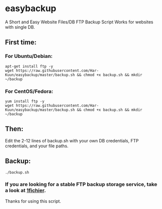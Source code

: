 # easybackup
A Short and Easy Website Files/DB FTP Backup Script
Works for websites with single DB.

## First time:

### For Ubuntu/Debian:
```
apt-get install ftp -y
wget https://raw.githubusercontent.com/Har-Kuun/easybackup/master/backup.sh && chmod +x backup.sh && mkdir ~/backup
```
### For CentOS/Fedora:
```
yum install ftp -y
wget https://raw.githubusercontent.com/Har-Kuun/easybackup/master/backup.sh && chmod +x backup.sh && mkdir ~/backup
```

## Then:
Edit the 2-12 lines of backup.sh with your own DB credentials, FTP credentials, and your file paths.

## Backup:
```./backup.sh```

### If you are looking for a stable FTP backup storage service, take a look at [1fichier](https://1fichier.com/?af=2896848).

Thanks for using this script.
